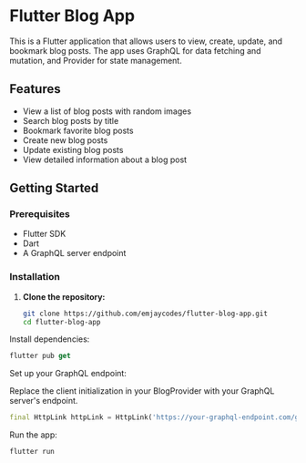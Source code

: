 # Flutter Blog App

This is a Flutter application that allows users to view, create, update, and bookmark blog posts. The app uses GraphQL for data fetching and mutation, and Provider for state management.

## Features

- View a list of blog posts with random images
- Search blog posts by title
- Bookmark favorite blog posts
- Create new blog posts
- Update existing blog posts
- View detailed information about a blog post

## Getting Started

### Prerequisites

- Flutter SDK
- Dart
- A GraphQL server endpoint

### Installation

1. **Clone the repository:**

   ```bash
   git clone https://github.com/emjaycodes/flutter-blog-app.git
   cd flutter-blog-app
   
Install dependencies:


```dart
flutter pub get
```
Set up your GraphQL endpoint:

Replace the client initialization in your BlogProvider with your GraphQL server's endpoint.

```dart
final HttpLink httpLink = HttpLink('https://your-graphql-endpoint.com/graphql');
```
Run the app:

```dart
flutter run
```

